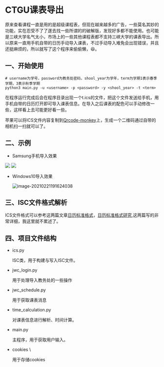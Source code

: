 # CTGU课表导出

原来查看课程一直是用的是超级课程表，但现在越来越多的广告，一些莫名其妙的功能，实在忍受不了了遂去找一些所谓的的破解版，发现好多都不能使用。也可能是三峡大学名气太小，市场上的一些其他课程表都不支持三峡大学的课表导出。所以原来一直用手机自带的日历手动导入课表，不过手动导入难免会出现错误，并且还挺麻烦的，所以就写了这个程序来偷偷懒​，:laughing:。

## 一、开始使用

```shell
# username为学号，password为教务处密码，shool_year为学年，term为学期1表示春季学期，3表示秋季学期
python3 main.py -u <username> -p <password> -y <shool_year> -t <term>
```

在程序运行完成后会在程序目录出现一个t.ics的文件，把这个文件发送给手机，用手机自带的日历打开即可导入课表信息。在导入之后课表的配色可以手动修改一些，这样看上去可能更好看一些。

苹果可以将ICS文件内容复制到[Qrcode-monkey](https://www.qrcode-monkey.com/)上，生成一个二维码通过自带的相机扫一扫就可以了。

## 二、示例

- Samsung手机导入效果
<img src="https://dongliu-1301367244.cos.ap-shanghai.myqcloud.com/img/img1.jpg">
<img src="https://dongliu-1301367244.cos.ap-shanghai.myqcloud.com/img/img2.jpg">

- Windows10导入效果

  ![image-20210221191624038](https://dongliu-1301367244.cos.ap-shanghai.myqcloud.com/img/image-20210221191624038.png)

## 三、ISC文件格式解析

ICS文件格式可以参考这两篇文章[日历标准格式](https://cloud.tencent.com/developer/article/1655829)，[日历标准格式研究](https://gist.github.com/yulanggong/be953ffee1d42df53a1a),这两篇写的非常详细，我这里就不累述了。

## 四、项目文件结构

- ics.py

  ISC类，用于构建与写入ISC文件。

- jwc_login.py

  用于处理导入教务处的一些操作

- jwc_schedule.py

  用于获取课表消息

- time_calculation.py

  对课表信息进行解析、时间计算。

- main.py

  主程序，用于获取用户输入。

- cookies \

  用于存储cookies

